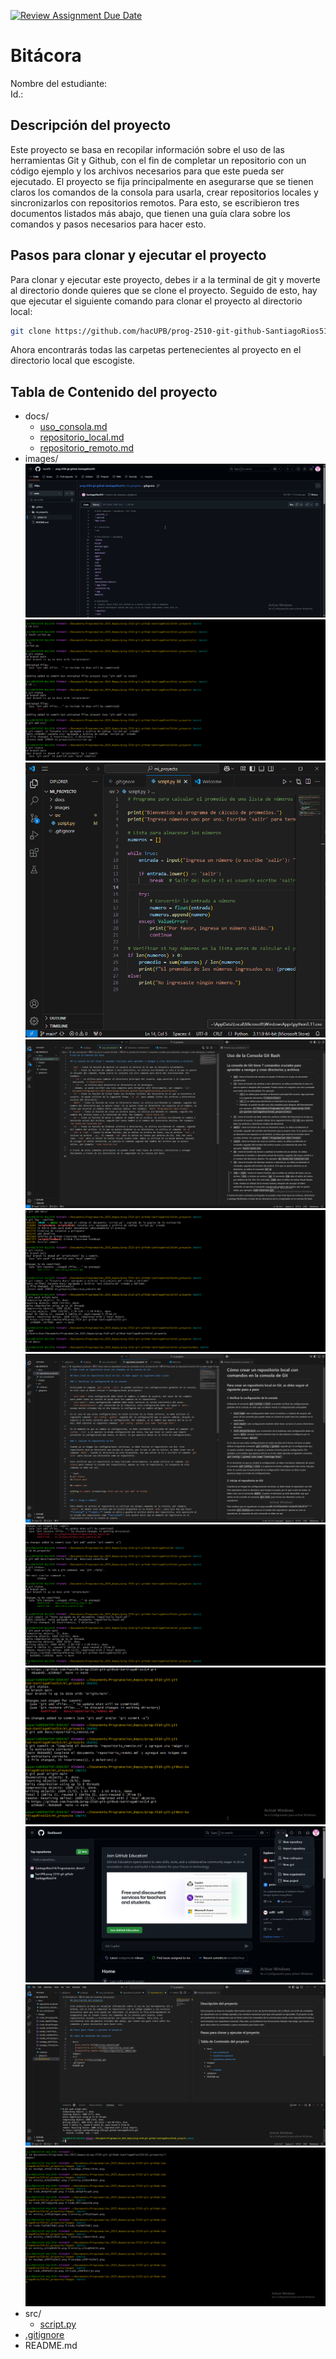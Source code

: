 [![Review Assignment Due Date](https://classroom.github.com/assets/deadline-readme-button-22041afd0340ce965d47ae6ef1cefeee28c7c493a6346c4f15d667ab976d596c.svg)](https://classroom.github.com/a/3WK28ho-)
# Bitácora
Nombre del estudiante:  
Id.:

## Descripción del proyecto

Este proyecto se basa en recopilar información sobre el uso de las herramientas Git y Github, con el fin de completar un repositorio con un código ejemplo y los archivos necesarios para que este pueda ser ejecutado. El proyecto se fija principalmente en asegurarse que se tienen claros los comandos de la consola para usarla, crear repositorios locales y sincronizarlos con repositorios remotos. Para esto, se escribieron tres documentos listados más abajo, que tienen una guía clara sobre los comandos y pasos necesarios para hacer esto.

## Pasos para clonar y ejecutar el proyecto

Para clonar y ejecutar este proyecto, debes ir a la terminal de git y moverte al directorio donde quieres que se clone el proyecto. Seguido de esto, hay que ejecutar el siguiente comando para clonar el proyecto al directorio local:

```bash
git clone https://github.com/hacUPB/prog-2510-git-github-SantiagoRios514.git
```

Ahora encontrarás todas las carpetas pertenecientes al proyecto en el directorio local que escogiste.

## Tabla de Contenido del proyecto

- docs/
  - [uso_consola.md](docs/uso_consola.md)
  - [repositorio_local.md](docs/repositorio_local.md)
  - [repositorio_remoto.md](docs/repositorio_remoto.md)
- images/
![Imagen 1](images/1-msedge_ZTOGsiZLNz.png)
![Imagen 2](/images/2-mintty_KINGA9H8zC.png)
![Imagen 3](/images/3-Code_WnUpFNcqah.png)
![Imagen 4](/images/4-Code_667sqQyeVW.png)
![Imagen 5](/images/5-mintty_xY01q5XquH.png)
![Imagen 6](/images/6-Code_TqtbBX5NBj.png)
![Imagen 7](/images/7-mintty_r1BntYTkZC.png)
![Imagen 8](/images/8-mintty_UiEaBhOkTH.png)
![Imagen 9](/images/9-msedge_e09YTG2mn3.png)
![Imagen 10](/images/10-Code_x9GPbSSJjQ.png)
![Imagen 11](/images/11-mintty_MblSwrQ8ol.png)
- src/
  - [script.py](src/script.py)
- [.gitignore](.gitignore)
- README.md
